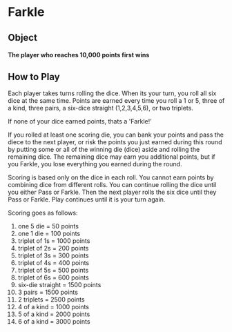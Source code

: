 # Farkle

## Object
#### The player who reaches 10,000 points first wins
## How to Play
Each player takes turns rolling the dice. When its your turn, you roll all six dice at the same time. Points are earned every time you roll a 1 or 5, three of a kind, three pairs, a six-dice straight (1,2,3,4,5,6), or two triplets.

If none of your dice earned points, thats a 'Farkle!'

If you rolled at least one scoring die, you can bank your points and pass the diece to the next player, or risk the points you just earned during this round by putting some or all of the winning die (dice) aside and rolling the remaining dice. The remaining dice may earn you additional points, but if you Farkle, you lose everything you earned during the round.

Scoring is based only on the dice in each roll. You cannot earn points by combining dice from different rolls. You can continue rolling the dice until you either Pass or Farkle. Then the next player rolls the six dice until they Pass or Farkle. Play continues until it is your turn again.

Scoring goes as follows:
1. one 5 die = 50 points
1. one 1 die = 100 points
1. triplet of 1s = 1000 points
1. triplet of 2s = 200 points
1. triplet of 3s = 300 points
1. triplet of 4s = 400 points
1. triplet of 5s = 500 points
1. triplet of 6s = 600 points
1. six-die straight = 1500 points
1. 3 pairs = 1500 points
1. 2 triplets = 2500 points
1. 4 of a kind = 1000 points
1. 5 of a kind = 2000 points
1. 6 of a kind = 3000 points
